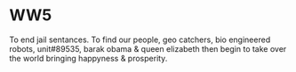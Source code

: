 # WW5
To end jail sentances.  To find our people, geo catchers, bio engineered robots, unit#89535, barak obama &amp; queen elizabeth then begin to take over the world bringing happyness &amp; prosperity.  
